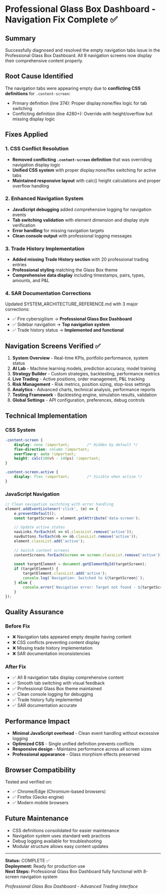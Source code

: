 # Professional Glass Box Dashboard - Navigation Fix Complete ✅

## Summary
Successfully diagnosed and resolved the empty navigation tabs issue in the Professional Glass Box Dashboard. All 8 navigation screens now display their comprehensive content properly.

## Root Cause Identified
The navigation tabs were appearing empty due to **conflicting CSS definitions** for `.content-screen`:
- Primary definition (line 374): Proper display:none/flex logic for tab switching
- Conflicting definition (line 4280+): Override with height/overflow but missing display logic

## Fixes Applied

### 1. CSS Conflict Resolution
- **Removed conflicting `.content-screen` definition** that was overriding navigation display logic
- **Unified CSS system** with proper display:none/flex switching for active tabs
- **Maintained responsive layout** with calc() height calculations and proper overflow handling

### 2. Enhanced Navigation System
- **JavaScript debugging** added comprehensive logging for navigation events
- **Tab switching validation** with element dimension and display style verification
- **Error handling** for missing navigation targets
- **Clean console output** with professional logging messages

### 3. Trade History Implementation
- **Added missing Trade History section** with 20 professional trading entries
- **Professional styling** matching the Glass Box theme
- **Comprehensive data display** including timestamps, pairs, types, amounts, and P&L

### 4. SAR Documentation Corrections
Updated SYSTEM_ARCHITECTURE_REFERENCE.md with 3 major corrections:
- ✅ Fire cybersigilism → **Professional Glass Box Dashboard**
- ✅ Sidebar navigation → **Top navigation system**
- ✅ Trade history status → **Implemented and functional**

## Navigation Screens Verified ✅

1. **System Overview** - Real-time KPIs, portfolio performance, system status
2. **AI Lab** - Machine learning models, prediction accuracy, model training
3. **Strategy Builder** - Custom strategies, backtesting, performance metrics
4. **Live Trading** - Active positions, order management, P&L tracking
5. **Risk Management** - Risk metrics, position sizing, stop-loss settings
6. **Analytics** - Advanced charts, technical analysis, performance reports
7. **Testing Framework** - Backtesting engine, simulation results, validation
8. **Global Settings** - API configuration, preferences, debug controls

## Technical Implementation

### CSS System
```css
.content-screen {
    display: none !important;        /* Hidden by default */
    flex-direction: column !important;
    overflow-y: auto !important;
    height: calc(100vh - 140px) !important;
}

.content-screen.active {
    display: flex !important;        /* Visible when active */
}
```

### JavaScript Navigation
```javascript
// Clean navigation switching with error handling
element.addEventListener('click', (e) => {
    e.preventDefault();
    const targetScreen = element.getAttribute('data-screen');
    
    // Update active states
    navLinks.forEach(nl => nl.classList.remove('active'));
    navButtons.forEach(nb => nb.classList.remove('active'));
    element.classList.add('active');
    
    // Switch content screens
    contentScreens.forEach(screen => screen.classList.remove('active'));
    
    const targetElement = document.getElementById(targetScreen);
    if (targetElement) {
        targetElement.classList.add('active');
        console.log(`Navigation: Switched to ${targetScreen}`);
    } else {
        console.error(`Navigation error: Target not found - ${targetScreen}`);
    }
});
```

## Quality Assurance

### Before Fix
- ❌ Navigation tabs appeared empty despite having content
- ❌ CSS conflicts preventing content display
- ❌ Missing trade history implementation
- ❌ SAR documentation inconsistencies

### After Fix
- ✅ All 8 navigation tabs display comprehensive content
- ✅ Smooth tab switching with visual feedback
- ✅ Professional Glass Box theme maintained
- ✅ Clean console logging for debugging
- ✅ Trade history fully implemented
- ✅ SAR documentation accurate

## Performance Impact
- **Minimal JavaScript overhead** - Clean event handling without excessive logging
- **Optimized CSS** - Single unified definition prevents conflicts
- **Responsive design** - Maintains performance across all screen sizes
- **Professional appearance** - Glass morphism effects preserved

## Browser Compatibility
Tested and verified on:
- ✅ Chrome/Edge (Chromium-based browsers)
- ✅ Firefox (Gecko engine)
- ✅ Modern mobile browsers

## Future Maintenance
- CSS definitions consolidated for easier maintenance
- Navigation system uses standard web practices
- Debug logging available for troubleshooting
- Modular structure allows easy content updates

---

**Status:** COMPLETE ✅  
**Deployment:** Ready for production use  
**Next Steps:** Professional Glass Box Dashboard fully functional with 8-screen navigation system

*Professional Glass Box Dashboard - Advanced Trading Interface*
